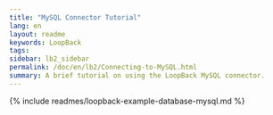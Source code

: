 ```yaml
---
title: "MySQL Connector Tutorial"
lang: en
layout: readme
keywords: LoopBack
tags:
sidebar: lb2_sidebar
permalink: /doc/en/lb2/Connecting-to-MySQL.html
summary: A brief tutorial on using the LoopBack MySQL connector.  
---
```


{% include readmes/loopback-example-database-mysql.md %}
